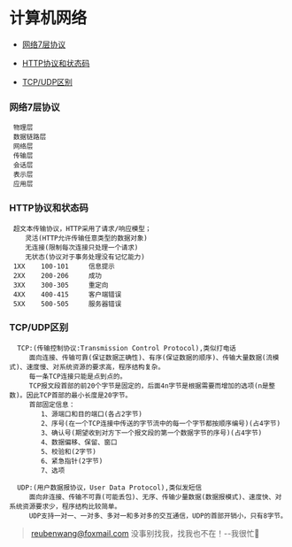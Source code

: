 # 计算机网络

 - [网络7层协议](#网络7层协议)
 
 - [HTTP协议和状态码](#HTTP协议和状态码)
 
 - [TCP/UDP区别](#TCP/UDP区别)
 
 ### 网络7层协议
 
     物理层
     数据链路层
     网络层
     传输层
     会话层
     表示层
     应用层
     
 ### HTTP协议和状态码
 
     超文本传输协议，HTTP采用了请求/响应模型；
        灵活(HTTP允许传输任意类型的数据对象)
        无连接(限制每次连接只处理一个请求)
        无状态(协议对于事务处理没有记忆能力)
     1XX    100-101     信息提示
     2XX    200-206     成功
     3XX    300-305     重定向
     4XX    400-415     客户端错误
     5XX    500-505     服务器错误
 
  ### TCP/UDP区别
      
      TCP:(传输控制协议:Transmission Control Protocol),类似打电话
         面向连接、传输可靠(保证数据正确性)、有序(保证数据的顺序)、传输大量数据(流模式)、速度慢、对系统资源的要求高，程序结构复杂。
         每一条TCP连接只能是点到点的。
         TCP报文段首部的前20个字节是固定的，后面4n字节是根据需要而增加的选项(n是整数)。因此TCP首部的最小长度是20字节。
         首部固定信息：
            1、源端口和目的端口(各占2字节)
            2、序号(在一个TCP连接中传送的字节流中的每一个字节都按顺序编号)(占4字节)
            3、确认号(期望收到对方下一个报文段的第一个数据字节的序号)(占4字节)
            4、数据偏移、保留、窗口
            5、校验和(2字节)
            6、紧急指针(2字节)  
            7、选项   
            
      UDP:(用户数据报协议，User Data Protocol),类似发短信
         面向非连接、传输不可靠(可能丢包)、无序、传输少量数据(数据报模式)、速度快、对系统资源要求少，程序结构比较简单。
         UDP支持一对一、一对多、多对一和多对多的交互通信，UDP的首部开销小，只有8字节。    
         
         
> reubenwang@foxmail.com
> 没事别找我，找我也不在！--我很忙🦆